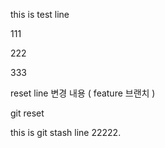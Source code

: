 this is test line

111

222

333

reset line
변경 내용 ( feature 브랜치 )

git reset


this is git stash line 22222.
